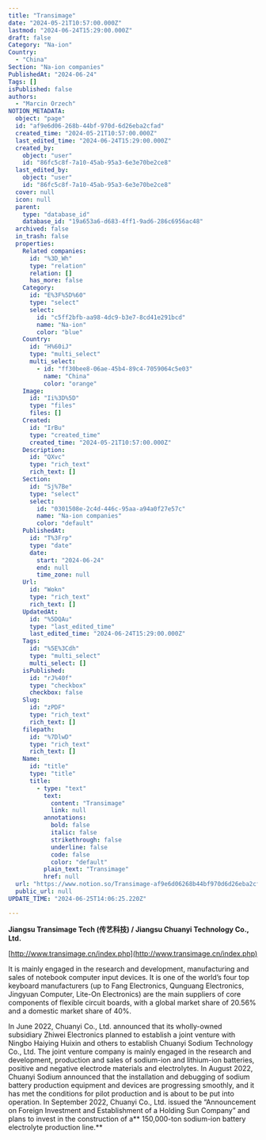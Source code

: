 ```yaml
---
title: "Transimage"
date: "2024-05-21T10:57:00.000Z"
lastmod: "2024-06-24T15:29:00.000Z"
draft: false
Category: "Na-ion"
Country:
  - "China"
Section: "Na-ion companies"
PublishedAt: "2024-06-24"
Tags: []
isPublished: false
authors:
  - "Marcin Orzech"
NOTION_METADATA:
  object: "page"
  id: "af9e6d06-268b-44bf-970d-6d26eba2cfad"
  created_time: "2024-05-21T10:57:00.000Z"
  last_edited_time: "2024-06-24T15:29:00.000Z"
  created_by:
    object: "user"
    id: "86fc5c8f-7a10-45ab-95a3-6e3e70be2ce8"
  last_edited_by:
    object: "user"
    id: "86fc5c8f-7a10-45ab-95a3-6e3e70be2ce8"
  cover: null
  icon: null
  parent:
    type: "database_id"
    database_id: "19a653a6-d683-4ff1-9ad6-286c6956ac48"
  archived: false
  in_trash: false
  properties:
    Related companies:
      id: "%3D_Wh"
      type: "relation"
      relation: []
      has_more: false
    Category:
      id: "E%3F%5D%60"
      type: "select"
      select:
        id: "c5ff2bfb-aa98-4dc9-b3e7-8cd41e291bcd"
        name: "Na-ion"
        color: "blue"
    Country:
      id: "H%60iJ"
      type: "multi_select"
      multi_select:
        - id: "ff30bee8-06ae-45b4-89c4-7059064c5e03"
          name: "China"
          color: "orange"
    Image:
      id: "Ii%3D%5D"
      type: "files"
      files: []
    Created:
      id: "IrBu"
      type: "created_time"
      created_time: "2024-05-21T10:57:00.000Z"
    Description:
      id: "QXvc"
      type: "rich_text"
      rich_text: []
    Section:
      id: "Sj%7Be"
      type: "select"
      select:
        id: "0301508e-2c4d-446c-95aa-a94a0f27e57c"
        name: "Na-ion companies"
        color: "default"
    PublishedAt:
      id: "T%3Frp"
      type: "date"
      date:
        start: "2024-06-24"
        end: null
        time_zone: null
    Url:
      id: "Wokn"
      type: "rich_text"
      rich_text: []
    UpdatedAt:
      id: "%5DQAu"
      type: "last_edited_time"
      last_edited_time: "2024-06-24T15:29:00.000Z"
    Tags:
      id: "%5E%3Cdh"
      type: "multi_select"
      multi_select: []
    isPublished:
      id: "rJ%40f"
      type: "checkbox"
      checkbox: false
    Slug:
      id: "zPDF"
      type: "rich_text"
      rich_text: []
    filepath:
      id: "%7DlwD"
      type: "rich_text"
      rich_text: []
    Name:
      id: "title"
      type: "title"
      title:
        - type: "text"
          text:
            content: "Transimage"
            link: null
          annotations:
            bold: false
            italic: false
            strikethrough: false
            underline: false
            code: false
            color: "default"
          plain_text: "Transimage"
          href: null
  url: "https://www.notion.so/Transimage-af9e6d06268b44bf970d6d26eba2cfad"
  public_url: null
UPDATE_TIME: "2024-06-25T14:06:25.220Z"

---
```



**Jiangsu Transimage Tech (传艺科技) / Jiangsu Chuanyi Technology Co., Ltd.**


[http://www.transimage.cn/index.php](http://www.transimage.cn/index.php)


 It is mainly engaged in the research and development, manufacturing and sales of notebook computer input devices. It is one of the world’s four top keyboard manufacturers (up to Fang Electronics, Qunguang Electronics, Jingyuan Computer, Lite-On Electronics) are the main suppliers of core components of flexible circuit boards, with a global market share of 20.56% and a domestic market share of 40%.


In June 2022, Chuanyi Co., Ltd. announced that its wholly-owned subsidiary Zhiwei Electronics planned to establish a joint venture with Ningbo Haiying Huixin and others to establish Chuanyi Sodium Technology Co., Ltd. The joint venture company is mainly engaged in the research and development, production and sales of sodium-ion and lithium-ion batteries, positive and negative electrode materials and electrolytes. In August 2022, Chuanyi Sodium announced that the installation and debugging of sodium battery production equipment and devices are progressing smoothly, and it has met the conditions for pilot production and is about to be put into operation. In September 2022, Chuanyi Co., Ltd. issued the “Announcement on Foreign Investment and Establishment of a Holding Sun Company” and plans to invest in the construction of a** 150,000-ton sodium-ion battery electrolyte production line.**

